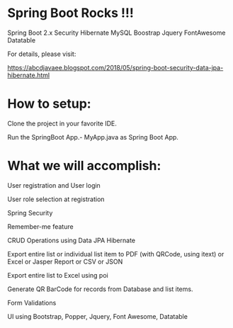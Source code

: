 # Spring Boot Rocks !!!

Spring Boot 2.x Security Hibernate MySQL Boostrap Jquery FontAwesome Datatable


For details, please visit: 

https://abcdjavaee.blogspot.com/2018/05/spring-boot-security-data-jpa-hibernate.html


# How to setup:

Clone the project in your favorite IDE.

Run the SpringBoot App.- MyApp.java as Spring Boot App.

# What we will accomplish:

User registration and User login

User role selection at registration

Spring Security

Remember-me feature

CRUD Operations using Data JPA Hibernate

Export entire list or individual list item to PDF (with QRCode, using itext) or Excel or Jasper Report or CSV or JSON

Export entire list to Excel using poi

Generate QR BarCode for records from Database and list items.

Form Validations

UI using Bootstrap, Popper, Jquery, Font Awesome, Datatable
